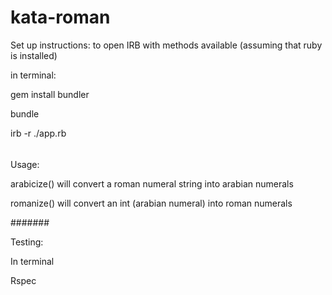 # kata-roman

Set up instructions: to open IRB with methods available (assuming that ruby is installed)

in terminal:

gem install bundler

bundle

irb -r ./app.rb 


######

Usage: 

arabicize() will convert a roman numeral string into arabian numerals

romanize() will convert an int (arabian numeral) into roman numerals


#######

Testing:

In terminal

Rspec 

######